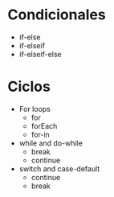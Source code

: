 # Condicionales
- if-else
- if-elseif
- if-elseif-else
# Ciclos
- For loops
  - for
  - forEach
  - for-in
- while and do-while
  - break
  - continue
- switch and case-default
  - continue
  - break
